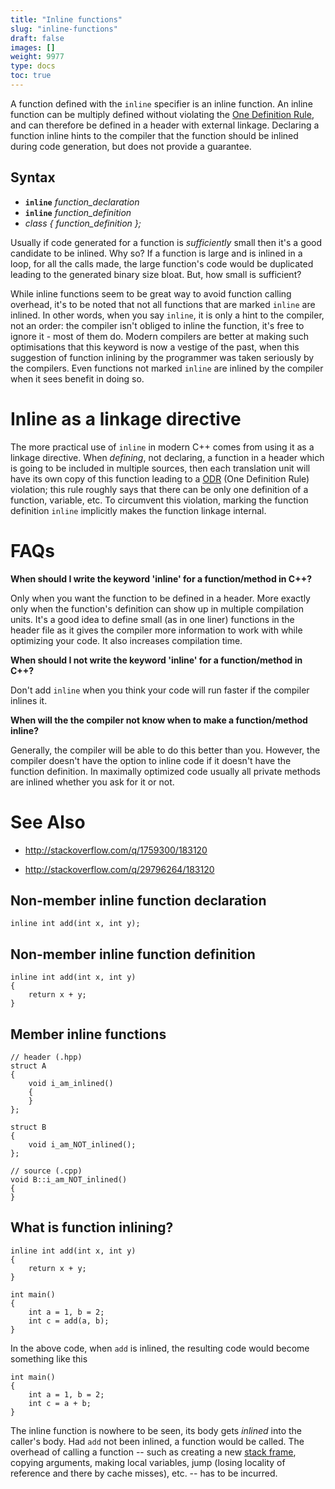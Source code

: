 ```yaml
---
title: "Inline functions"
slug: "inline-functions"
draft: false
images: []
weight: 9977
type: docs
toc: true
---
```


A function defined with the `inline` specifier is an inline function. An inline function can be multiply defined without violating the [One Definition Rule](https://www.wikiod.com/docs/c%2b%2b/4907/one-definition-rule-odr), and can therefore be defined in a header with external linkage. Declaring a function inline hints to the compiler that the function should be inlined during code generation, but does not provide a guarantee.

## Syntax
* **`inline`** *function_declaration*
* **`inline`** *function_definition*
* *class { function_definition };*

Usually if code generated for a function is _sufficiently_ small then it's a good candidate to be inlined. Why so? If a function is large and is inlined in a loop, for all the calls made, the large function's code would be duplicated leading to the generated binary size bloat. But, how small is sufficient?

While inline functions seem to be great way to avoid function calling overhead, it's to be noted that not all functions that are marked `inline` are inlined. In other words, when you say `inline`, it is only a hint to the compiler, not an order: the compiler isn't obliged to inline the function, it's free to ignore it - most of them do. Modern compilers are better at making such optimisations that this keyword is now a vestige of the past, when this suggestion of function inlining by the programmer 
was taken seriously by the compilers. Even functions not marked `inline` are inlined by the compiler when it sees benefit in doing so.

# Inline as a linkage directive
The more practical use of `inline` in modern C++ comes from using it as a linkage directive. When _defining_, not declaring, a function in a header which is going to be included in multiple sources, then each translation unit will have its own copy of this function leading to a [ODR][1] (One Definition Rule) violation; this rule roughly says that there can be only one definition of a function, variable, etc. To circumvent this violation, marking the function definition `inline` implicitly makes the function linkage internal.

# FAQs

**When should I write the keyword 'inline' for a function/method in C++?**

Only when you want the function to be defined in a header. More exactly only when the function's definition can show up in multiple compilation units. It's a good idea to define small (as in one liner) functions in the header file as it gives the compiler more information to work with while optimizing your code. It also increases compilation time.

**When should I not write the keyword 'inline' for a function/method in C++?**

Don't add `inline` when you think your code will run faster if the compiler inlines it.

**When will the the compiler not know when to make a function/method inline?**

Generally, the compiler will be able to do this better than you. However, the compiler doesn't have the option to inline code if it doesn't have the function definition. In maximally optimized code usually all private methods are inlined whether you ask for it or not.

# See Also
* http://stackoverflow.com/q/1759300/183120
* http://stackoverflow.com/q/29796264/183120

  [1]: http://stackoverflow.com/q/4192170/183120

## Non-member inline function declaration
    inline int add(int x, int y);

## Non-member inline function definition
    inline int add(int x, int y)
    {
        return x + y;
    }

## Member inline functions
    // header (.hpp)    
    struct A
    {
        void i_am_inlined()
        {
        }
    };
    
    struct B
    {
        void i_am_NOT_inlined();
    };
    
    // source (.cpp)    
    void B::i_am_NOT_inlined()
    {
    }

## What is function inlining?
    inline int add(int x, int y)
    {
        return x + y;
    }
    
    int main()
    {
        int a = 1, b = 2;
        int c = add(a, b);
    }

In the above code, when `add` is inlined, the resulting code would become something like this

    int main()
    {
        int a = 1, b = 2;
        int c = a + b;
    }

The inline function is nowhere to be seen, its body gets _inlined_ into the caller's body. Had `add` not been inlined, a function would be called. The overhead of calling a function -- such as creating a new [stack frame][1], copying arguments, making local variables, jump (losing locality of reference and there by cache misses), etc. -- has to be incurred.


  [1]: http://stackoverflow.com/q/10057443/183120

